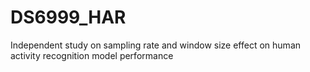 # DS6999_HAR
Independent study on sampling rate and window size effect on human activity recognition model performance
